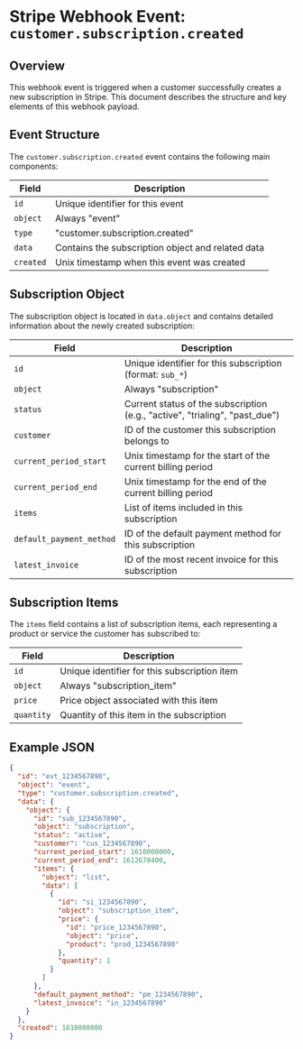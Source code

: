 # Stripe Webhook Event: `customer.subscription.created`

## Overview

This webhook event is triggered when a customer successfully creates a new subscription in Stripe. This document describes the structure and key elements of this webhook payload.

## Event Structure

The `customer.subscription.created` event contains the following main components:

| Field | Description |
|-------|-------------|
| `id` | Unique identifier for this event |
| `object` | Always "event" |
| `type` | "customer.subscription.created" |
| `data` | Contains the subscription object and related data |
| `created` | Unix timestamp when this event was created |

## Subscription Object

The subscription object is located in `data.object` and contains detailed information about the newly created subscription:

| Field | Description |
|-------|-------------|
| `id` | Unique identifier for this subscription (format: `sub_*`) |
| `object` | Always "subscription" |
| `status` | Current status of the subscription (e.g., "active", "trialing", "past_due") |
| `customer` | ID of the customer this subscription belongs to |
| `current_period_start` | Unix timestamp for the start of the current billing period |
| `current_period_end` | Unix timestamp for the end of the current billing period |
| `items` | List of items included in this subscription |
| `default_payment_method` | ID of the default payment method for this subscription |
| `latest_invoice` | ID of the most recent invoice for this subscription |

## Subscription Items

The `items` field contains a list of subscription items, each representing a product or service the customer has subscribed to:

| Field | Description |
|-------|-------------|
| `id` | Unique identifier for this subscription item |
| `object` | Always "subscription_item" |
| `price` | Price object associated with this item |
| `quantity` | Quantity of this item in the subscription |

## Example JSON
```json
{
  "id": "evt_1234567890",
  "object": "event",
  "type": "customer.subscription.created",
  "data": {
    "object": {
      "id": "sub_1234567890",
      "object": "subscription",
      "status": "active",
      "customer": "cus_1234567890",
      "current_period_start": 1610000000,
      "current_period_end": 1612678400,
      "items": {
        "object": "list",
        "data": [ 
          {
            "id": "si_1234567890",
            "object": "subscription_item",
            "price": {
              "id": "price_1234567890",
              "object": "price",
              "product": "prod_1234567890"
            },
            "quantity": 1
          }
        ]
      },
      "default_payment_method": "pm_1234567890",
      "latest_invoice": "in_1234567890"
    }
  },
  "created": 1610000000
}
```